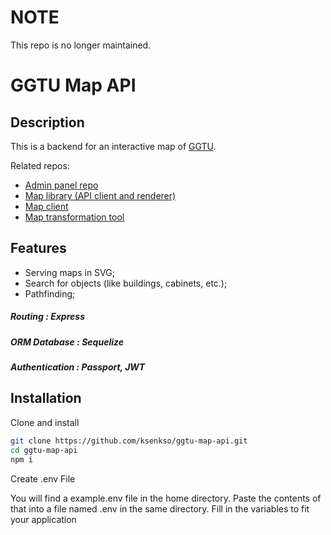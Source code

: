 # NOTE

This repo is no longer maintained.

# GGTU Map API

## Description

This is a backend for an interactive map of [GGTU](http://ggtu.ru/).

Related repos:
- [Admin panel repo](https://github.com/ksenkso/ggtu-maps-admin)
- [Map library (API client and renderer)](https://github.com/ksenkso/ggtu-map)
- [Map client](https://github.com/ksenkso/ggtu-map-client)
- [Map transformation tool](https://github.com/ksenkso/ggtu-map-tool)

## Features

- Serving maps in SVG;
- Search for objects (like buildings, cabinets, etc.);
- Pathfinding;

##### Routing         : Express
##### ORM Database    : Sequelize
##### Authentication  : Passport, JWT

## Installation

Clone and install

```bash
git clone https://github.com/ksenkso/ggtu-map-api.git
cd ggtu-map-api
npm i
```

Create .env File

You will find a example.env file in the home directory. Paste the contents of that into a file named .env in the same directory. 
Fill in the variables to fit your application

